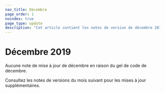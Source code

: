 ```yaml
---
nav_title: Décembre
page_order: 1
noindex: true
page_type: update
description: "Cet article contient les notes de version de décembre 2019."
---
```

# Décembre 2019

Aucune note de mise à jour de décembre en raison du gel de code de décembre. 

Consultez les notes de versions du mois suivant pour les mises à jour supplémentaires.